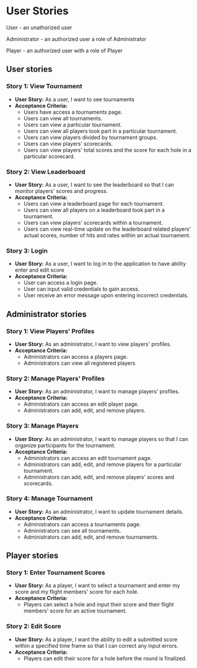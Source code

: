 # User Stories

User - an unathorized user

Administrator - an authorized user a role of Administrator

Player - an authorized user with a role of Player

## User stories

### Story 1: View Tournament

- **User Story:** As a user, I want to see tournaments
- **Acceptance Criteria:**
    - Users have access a tournaments page.
    - Users can view all tournaments.
    - Users can view a particular tournament.
    - Users can view all players took part in a particular tournament.
    - Users can view players divided by tournament groups.
    - Users can view players' scorecards.
    - Users can view players' total scores and the score for each hole in a particular scorecard.

### Story 2: View Leaderboard

- **User Story:** As a user, I want to see the leaderboard so that I can monitor players' scores and progress.
- **Acceptance Criteria:**
    - Users can view a leaderboard page for each tournament.
    - Users can view all players on a leaderboard took part in a tournament.
    - Users can view players' scorecards within a tournament.
    - Users can view real-time update on the leaderboard related players' actual scores, number of hits and rates within an actual tournament.
  
### Story 3: Login

- **User Story:** As a user, I want to log in to the application to have ability enter and edit score
- **Acceptance Criteria:**
    - User can access a login page.
    - User can input valid credentials to gain access.
    - User receive an error message upon entering incorrect credentials.

## Administrator stories

### Story 1: View Players' Profiles

- **User Story:** As an administrator, I want to view players' profiles.
- **Acceptance Criteria:**
    - Administrators can access a players page.
    - Administrators can view all registered players

### Story 2: Manage Players' Profiles

- **User Story:** As an administrator, I want to manage players' profiles.
- **Acceptance Criteria:**
    - Administrators can access an edit player page.
    - Administrators can add, edit, and remove players.

### Story 3: Manage Players

- **User Story:** As an administrator, I want to manage players so that I can organize participants for the tournament.
- **Acceptance Criteria:**
    - Administrators can access an edit tournament page.
    - Administrators can add, edit, and remove players for a particular tournament.
    - Administrators can add, edit, and remove players' scores and scorecards.

### Story 4: Manage Tournament

- **User Story:** As an administrator, I want to update tournament details.
- **Acceptance Criteria:**
    - Administrators can access a tournaments page.
    - Administrators can see all tournaments.
    - Administrators can add, edit, and remove tournaments.

## Player stories

### Story 1: Enter Tournament Scores

- **User Story:** As a player, I want to select a tournament and enter my score and my flight members' score for each hole.
- **Acceptance Criteria:**
    - Players can select a hole and input their score and their flight members' score for an active tournament.

### Story 2: Edit Score

- **User Story:** As a player, I want the ability to edit a submitted score within a specified time frame so that I can correct any input errors.
- **Acceptance Criteria:**
    - Players can edit their score for a hole before the round is finalized.




